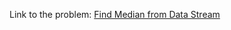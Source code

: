 Link to the problem: [Find Median from Data Stream](https://leetcode.com/problems/find-median-from-data-stream/)
